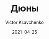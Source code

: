 ---
author: Victor Kravchenko
title: Дюны
date: 2021-04-25
description: Или как я оленей искал
categories:
    - Photo
tags:
    - Mamiya 645 pro
    - Nikon F80
    - Kodak Portra 400
    - Fujicolor C200

---